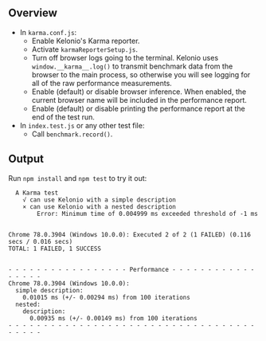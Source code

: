 ## Overview
* In `karma.conf.js`:
  * Enable Kelonio's Karma reporter.
  * Activate `karmaReporterSetup.js`.
  * Turn off browser logs going to the terminal. Kelonio uses `window.__karma__.log()`
    to transmit benchmark data from the browser to the main process, so otherwise
    you will see logging for all of the raw performance measurements.
  * Enable (default) or disable browser inference. When enabled, the current
    browser name will be included in the performance report.
  * Enable (default) or disable printing the performance report at the end of the test run.
* In `index.test.js` or any other test file:
  * Call `benchmark.record()`.

## Output
Run `npm install` and `npm test` to try it out:

```
  A Karma test
    √ can use Kelonio with a simple description
    × can use Kelonio with a nested description
        Error: Minimum time of 0.004999 ms exceeded threshold of -1 ms


Chrome 78.0.3904 (Windows 10.0.0): Executed 2 of 2 (1 FAILED) (0.116 secs / 0.016 secs)
TOTAL: 1 FAILED, 1 SUCCESS


- - - - - - - - - - - - - - - - - Performance - - - - - - - - - - - - - - - - -
Chrome 78.0.3904 (Windows 10.0.0):
  simple description:
    0.01015 ms (+/- 0.00294 ms) from 100 iterations
  nested:
    description:
      0.00935 ms (+/- 0.00149 ms) from 100 iterations
- - - - - - - - - - - - - - - - - - - - - - - - - - - - - - - - - - - - - - - -
```
